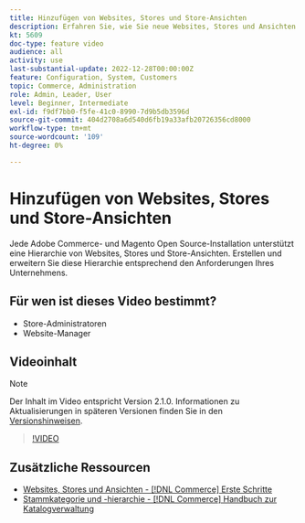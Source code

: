 ```yaml
---
title: Hinzufügen von Websites, Stores und Store-Ansichten
description: Erfahren Sie, wie Sie neue Websites, Stores und Ansichten entsprechend den Anforderungen Ihres Unternehmens hinzufügen.
kt: 5609
doc-type: feature video
audience: all
activity: use
last-substantial-update: 2022-12-28T00:00:00Z
feature: Configuration, System, Customers
topic: Commerce, Administration
role: Admin, Leader, User
level: Beginner, Intermediate
exl-id: f9df7bb0-f5fe-41c0-8990-7d9b5db3596d
source-git-commit: 404d2708a6d540d6fb19a33afb20726356cd8000
workflow-type: tm+mt
source-wordcount: '109'
ht-degree: 0%

---
```


# Hinzufügen von Websites, Stores und Store-Ansichten

Jede Adobe Commerce- und Magento Open Source-Installation unterstützt eine Hierarchie von Websites, Stores und Store-Ansichten. Erstellen und erweitern Sie diese Hierarchie entsprechend den Anforderungen Ihres Unternehmens.

## Für wen ist dieses Video bestimmt?

- Store-Administratoren
- Website-Manager

## Videoinhalt

>[!NOTE]
>
>Der Inhalt im Video entspricht Version 2.1.0. Informationen zu Aktualisierungen in späteren Versionen finden Sie in den [Versionshinweisen](https://experienceleague.adobe.com/docs/commerce-operations/release/notes/overview.html?lang=de).

>[!VIDEO](https://video.tv.adobe.com/v/35787?quality=12&learn=on)

## Zusätzliche Ressourcen

- [Websites, Stores und Ansichten - [!DNL Commerce] Erste Schritte](https://experienceleague.adobe.com/docs/commerce-admin/start/setup/websites-stores-views.html?lang=de)
- [Stammkategorie und -hierarchie -  [!DNL Commerce] Handbuch zur Katalogverwaltung](https://experienceleague.adobe.com/docs/commerce-admin/catalog/categories/category-root.html?lang=de)
